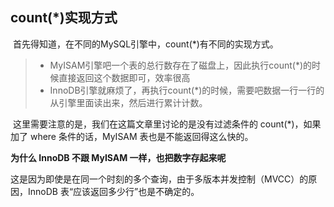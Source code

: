 ##  count(*)实现方式

​		首先得知道，在不同的MySQL引擎中，count(*)有不同的实现方式。

> - MyISAM引擎吧一个表的总行数存在了磁盘上，因此执行count(*)的时候直接返回这个数据即可，效率很高
> - InnoDB引擎就麻烦了，再执行count(*)的时候，需要吧数据一行一行的从引擎里面读出来，然后进行累计计数。

​		这里需要注意的是，我们在这篇文章里讨论的是没有过滤条件的 count(*)，如果加了 where 条件的话，MyISAM 表也是不能返回得这么快的。

**为什么 InnoDB 不跟 MyISAM 一样，也把数字存起来呢**

​		这是因为即使是在同一个时刻的多个查询，由于多版本并发控制（MVCC）的原因，InnoDB 表“应该返回多少行”也是不确定的。

